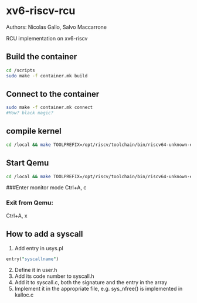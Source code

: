 # xv6-riscv-rcu
Authors: Nicolas Gallo, Salvo Maccarrone

RCU implementation on xv6-riscv


## Build the container 

```sh
cd /scripts
sudo make -f container.mk build
```
## Connect to the container
```sh 
sudo make -f container.mk connect
#How? black magic?
```


## compile kernel
```sh
cd /local && make TOOLPREFIX=/opt/riscv/toolchain/bin/riscv64-unknown-elf-
```


## Start Qemu

```sh
cd /local && make TOOLPREFIX=/opt/riscv/toolchain/bin/riscv64-unknown-elf- qemu
```
###Enter monitor mode
Ctrl+A, c
### Exit from Qemu:
Ctrl+A, x

## How to add a syscall
1. Add entry in usys.pl 
```pl
entry("syscallname")
```
2. Define it in user.h
3. Add its code number to syscall.h
4. Add it to syscall.c, both the signature and the entry in the array
5. Implement it in the appropriate file, e.g. sys_nfree() is implemented in kalloc.c
